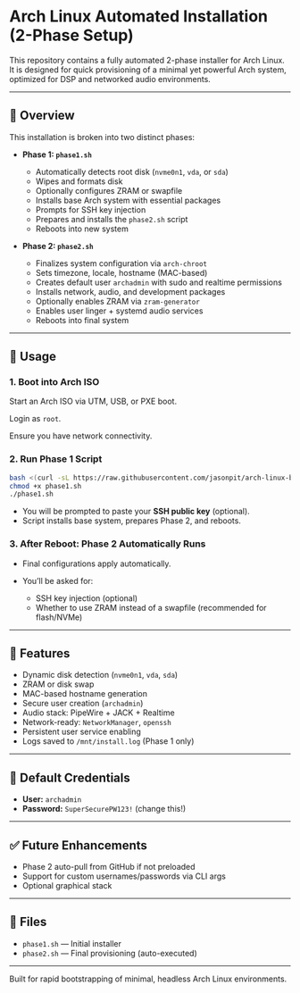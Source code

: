 
# Arch Linux Automated Installation (2-Phase Setup)

This repository contains a fully automated 2-phase installer for Arch Linux. It is designed for quick provisioning of a minimal yet powerful Arch system, optimized for DSP and networked audio environments.

---

## 🚀 Overview

This installation is broken into two distinct phases:

- **Phase 1: `phase1.sh`**
  - Automatically detects root disk (`nvme0n1`, `vda`, or `sda`)
  - Wipes and formats disk
  - Optionally configures ZRAM or swapfile
  - Installs base Arch system with essential packages
  - Prompts for SSH key injection
  - Prepares and installs the `phase2.sh` script
  - Reboots into new system

- **Phase 2: `phase2.sh`**
  - Finalizes system configuration via `arch-chroot`
  - Sets timezone, locale, hostname (MAC-based)
  - Creates default user `archadmin` with sudo and realtime permissions
  - Installs network, audio, and development packages
  - Optionally enables ZRAM via `zram-generator`
  - Enables user linger + systemd audio services
  - Reboots into final system

---

## 🔧 Usage

### 1. Boot into Arch ISO

Start an Arch ISO via UTM, USB, or PXE boot.

Login as `root`.

Ensure you have network connectivity.

### 2. Run Phase 1 Script

```bash
bash <(curl -sL https://raw.githubusercontent.com/jasonpit/arch-linux-barbaric-quick-install/main/arch_full_autoinstall.sh)
chmod +x phase1.sh
./phase1.sh
````

* You will be prompted to paste your **SSH public key** (optional).
* Script installs base system, prepares Phase 2, and reboots.

### 3. After Reboot: Phase 2 Automatically Runs

* Final configurations apply automatically.
* You’ll be asked for:

  * SSH key injection (optional)
  * Whether to use ZRAM instead of a swapfile (recommended for flash/NVMe)

---

## 🧠 Features

* Dynamic disk detection (`nvme0n1`, `vda`, `sda`)
* ZRAM or disk swap
* MAC-based hostname generation
* Secure user creation (`archadmin`)
* Audio stack: PipeWire + JACK + Realtime
* Network-ready: `NetworkManager`, `openssh`
* Persistent user service enabling
* Logs saved to `/mnt/install.log` (Phase 1 only)

---

## 🔐 Default Credentials

* **User:** `archadmin`
* **Password:** `SuperSecurePW123!` (change this!)

---

## ✅ Future Enhancements

* Phase 2 auto-pull from GitHub if not preloaded
* Support for custom usernames/passwords via CLI args
* Optional graphical stack

---

## 📁 Files

* `phase1.sh` — Initial installer
* `phase2.sh` — Final provisioning (auto-executed)

---

Built for rapid bootstrapping of minimal, headless Arch Linux environments.
